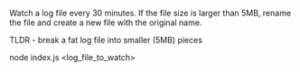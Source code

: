 Watch a log file every 30 minutes. If the file size is larger than 5MB, rename the file and create a new file with the original name.

TLDR - break a fat log file into smaller (5MB) pieces

node index.js <log_file_to_watch>
